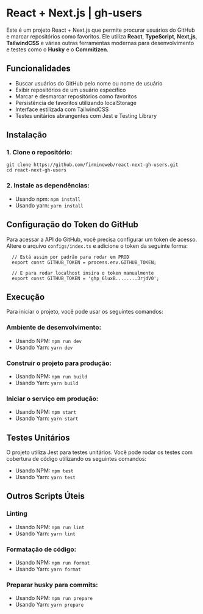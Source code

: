 # React + Next.js | gh-users

Este é um projeto React + Next.js que permite procurar usuários do GitHub e marcar repositórios como favoritos. Ele utiliza **React**, **TypeScript**, **Next,js**, **TailwindCSS** e várias outras ferramentas modernas para desenvolvimento e testes como o **Husky** e o **Commitizen**.

## Funcionalidades
- Buscar usuários do GitHub pelo nome ou nome de usuário
- Exibir repositórios de um usuário específico
- Marcar e desmarcar repositórios como favoritos
- Persistência de favoritos utilizando localStorage
- Interface estilizada com TailwindCSS
- Testes unitários abrangentes com Jest e Testing Library

## Instalação

### 1. Clone o repositório:

```
git clone https://github.com/firminoweb/react-next-gh-users.git
cd react-next-gh-users
```

### 2. Instale as dependências:

- Usando npm: `npm install`
- Usando yarn: `yarn install`

## Configuração do Token do GitHub

Para acessar a API do GitHub, você precisa configurar um token de acesso. Altere o arquivo `configs/index.ts` e adicione o token da seguinte forma:

```
  // Está assim por padrão para rodar em PROD
  export const GITHUB_TOKEN = process.env.GITHUB_TOKEN;

  // E para rodar localhost insira o token manualmente
  export const GITHUB_TOKEN = 'ghp_6luxB........3rjdV0';
```

## Execução

Para iniciar o projeto, você pode usar os seguintes comandos:

### Ambiente de desenvolvimento:

- Usando NPM: `npm run dev`
- Usando Yarn: `yarn dev`

### Construir o projeto para produção:

- Usando NPM: `npm run build`
- Usando Yarn: `yarn build`

### Iniciar o serviço em produção:

- Usando NPM: `npm start`
- Usando Yarn: `yarn start`

## Testes Unitários

O projeto utiliza Jest para testes unitários. Você pode rodar os testes com cobertura de código utilizando os seguintes comandos:

- Usando NPM: `npm test`
- Usando Yarn: `yarn test`

## Outros Scripts Úteis

### Linting

- Usando NPM: `npm run lint`
- Usando Yarn: `yarn lint`

### Formatação de código:

- Usando NPM: `npm run format`
- Usando Yarn: `yarn format`

### Preparar husky para commits:

- Usando NPM: `npm run prepare`
- Usando Yarn: `yarn prepare`

